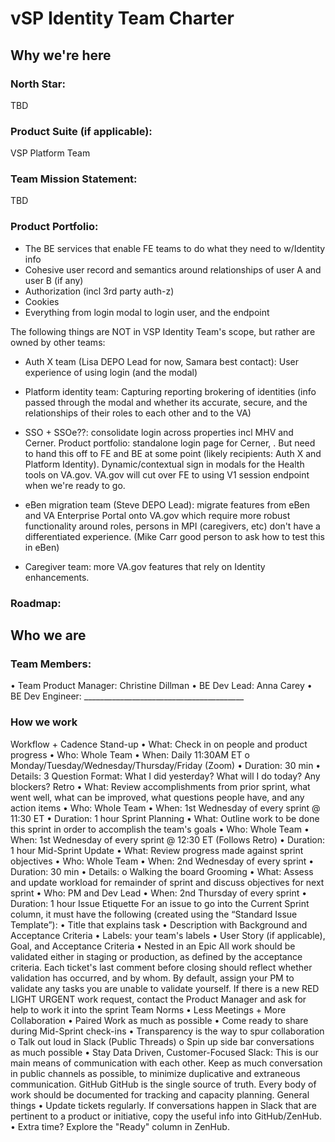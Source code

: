 # vSP Identity Team Charter

## Why we're here

### North Star:
TBD

### Product Suite (if applicable):
VSP Platform Team

### Team Mission Statement:
TBD

### Product Portfolio:
- The BE services that enable FE teams to do what they need to w/Identity info
- Cohesive user record and semantics around relationships of user A and user B (if any)
- Authorization (incl 3rd party auth-z)
- Cookies
- Everything from login modal to login user, and the endpoint

The following things are NOT in VSP Identity Team's scope, but rather are owned by other teams:

- Auth X team (Lisa DEPO Lead for now, Samara best contact): User experience of using login (and the modal)

- Platform identity team: Capturing reporting brokering of identities (info passed through the modal and whether its accurate, secure, and the relationships of their roles to each other and to the VA)

- SSO + SSOe??: consolidate login across properties incl MHV and Cerner. Product portfolio: standalone login page for Cerner, . But need to hand this off to FE and BE at some point (likely recipients: Auth X and Platform Identity). Dynamic/contextual sign in modals for the Health tools on VA.gov. VA.gov will cut over FE to using V1 session endpoint when we're ready to go.

- eBen migration team (Steve DEPO Lead): migrate features from eBen and VA Enterprise Portal onto VA.gov which require more robust functionality around roles, persons in MPI (caregivers, etc) don't have a differentiated experience. (Mike Carr good person to ask how to test this in eBen)

- Caregiver team: more VA.gov features that rely on Identity enhancements.

### Roadmap:

## Who we are

### Team Members:
•	Team Product Manager: Christine Dillman
•	BE Dev Lead: Anna Carey
•	BE Dev Engineer: ________________________________________

### How we work
Workflow + Cadence
Stand-up
•	What: Check in on people and product progress
•	Who: Whole Team
•	When: Daily 11:30AM ET
o	Monday/Tuesday/Wednesday/Thursday/Friday (Zoom)
•	Duration: 30 min
•	Details: 3 Question Format: What I did yesterday? What will I do today? Any blockers?
Retro
•	What: Review accomplishments from prior sprint, what went well, what can be improved, what questions people have, and any action items
•	Who: Whole Team
•	When: 1st Wednesday of every sprint @ 11:30 ET
•	Duration: 1 hour
Sprint Planning
•	What: Outline work to be done this sprint in order to accomplish the team's goals
•	Who: Whole Team
•	When: 1st Wednesday of every sprint @ 12:30 ET (Follows Retro)
•	Duration: 1 hour
Mid-Sprint Update
•	What: Review progress made against sprint objectives
•	Who: Whole Team
•	When: 2nd Wednesday of every sprint
•	Duration: 30 min
•	Details:
o	Walking the board
Grooming
•	What: Assess and update workload for remainder of sprint and discuss objectives for next sprint
•	Who: PM and Dev Lead
•	When: 2nd Thursday of every sprint
•	Duration: 1 hour
Issue Etiquette
For an issue to go into the Current Sprint column, it must have the following (created using the “Standard Issue Template”):
•	Title that explains task
•	Description with Background and Acceptance Criteria
•	Labels: your team's labels
•	User Story (if applicable), Goal, and Acceptance Criteria
•	Nested in an Epic
All work should be validated either in staging or production, as defined by the acceptance criteria. Each ticket's last comment before closing should reflect whether validation has occurred, and by whom. By default, assign your PM to validate any tasks you are unable to validate yourself.
If there is a new RED LIGHT URGENT work request, contact the Product Manager and ask for help to work it into the sprint
Team Norms
•	Less Meetings + More Collaboration
•	Paired Work as much as possible
•	Come ready to share during Mid-Sprint check-ins
•	Transparency is the way to spur collaboration
o	Talk out loud in Slack (Public Threads)
o	Spin up side bar conversations as much possible
•	Stay Data Driven, Customer-Focused
Slack:
This is our main means of communication with each other. Keep as much conversation in public channels as possible, to minimize duplicative and extraneous communication.
GitHub
GitHub is the single source of truth. Every body of work should be documented for tracking and capacity planning.
General things
•	Update tickets regularly. If conversations happen in Slack that are pertinent to a product or initiative, copy the useful info into GitHub/ZenHub.
•	Extra time? Explore the "Ready" column in ZenHub.

